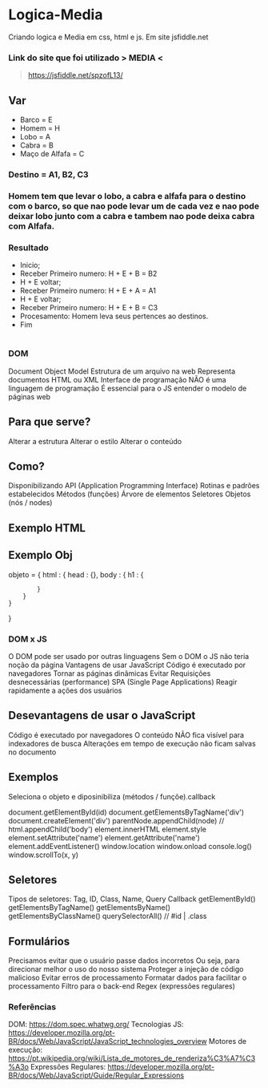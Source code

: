 # Logica-Media
Criando logica e Media em css, html e js. Em site jsfiddle.net


### Link do site que foi utilizado > MEDIA <
 
 > https://jsfiddle.net/spzofL13/
 
 ## Var
 - Barco = E
 - Homem = H
 - Lobo = A
 - Cabra = B
 - Maço de Alfafa = C
 
### Destino = A1, B2, C3
 
### Homem tem que levar o lobo, a cabra e alfafa para o destino com o barco, so que nao pode levar um de cada vez e nao pode deixar lobo junto com a cabra e tambem nao pode deixa cabra com Alfafa.
 
### Resultado
 - Inicio;
 - Receber Primeiro numero: H + E + B = B2
 - H + E voltar;
 - Receber Primeiro numero: H + E + A = A1
 - H + E voltar;
 - Receber Primeiro numero: H + E + B = C3
 - Procesamento: Homem leva seus pertences ao destinos.
 - Fim
 
 #

### DOM

Document Object Model
Estrutura de um arquivo na web
Representa documentos HTML ou XML
Interface de programação
NÃO é uma linguagem de programação
É essencial para o JS entender o modelo de páginas web

## Para que serve?

Alterar a estrutura
Alterar o estilo
Alterar o conteúdo

## Como?

Disponibilizando API (Application Programming Interface)
Rotinas e padrões estabelecidos
Métodos (funções)
Árvore de elementos
Seletores
Objetos (nós / nodes)

## Exemplo HTML

<html>
    <head></head>
    <body></body>
</html>

## Exemplo Obj

objeto = {
    html : {
        head : {},
        body : {
            h1 : {

            }
        }
    }
}

### DOM x JS

O DOM pode ser usado por outras linguagens
Sem o DOM o JS não teria noção da página
Vantagens de usar JavaScript
Código é executado por navegadores
Tornar as páginas dinâmicas
Evitar Requisições desnecessárias (performance)
SPA (Single Page Applications)
Reagir rapidamente a ações dos usuários

## Desevantagens de usar o JavaScript

Código é executado por navegadores
O conteúdo NÃO fica visível para indexadores de busca
Alterações em tempo de execução não ficam salvas no documento

## Exemplos

Seleciona o objeto e diposinibiliza (métodos / funçõe).callback

document.getElementById(id)
document.getElementsByTagName('div')
document.createElement('div')
parentNode.appendChild(node) // html.appendChild('body')
element.innerHTML
element.style
element.setAttribute('name')
element.getAttribute('name')
element.addEventListener()
window.location
window.onload
console.log()
window.scrollTo(x, y)

## Seletores

Tipos de seletores: Tag, ID, Class, Name, Query
Callback
getElementById()
getElementsByTagName()
getElementsByName()
getElementsByClassName()
querySelectorAll() // #id | .class

## Formulários

Precisamos evitar que o usuário passe dados incorretos
Ou seja, para direcionar melhor o uso do nosso sistema
Proteger a injeção de código malicioso
Evitar erros de processamento
Formatar dados para facilitar o processamento
Filtro para o back-end
Regex (expressões regulares)

### Referências

DOM: https://dom.spec.whatwg.org/
Tecnologias JS: https://developer.mozilla.org/pt-BR/docs/Web/JavaScript/JavaScript_technologies_overview
Motores de execução: https://pt.wikipedia.org/wiki/Lista_de_motores_de_renderiza%C3%A7%C3%A3o
Expressões Regulares: https://developer.mozilla.org/pt-BR/docs/Web/JavaScript/Guide/Regular_Expressions